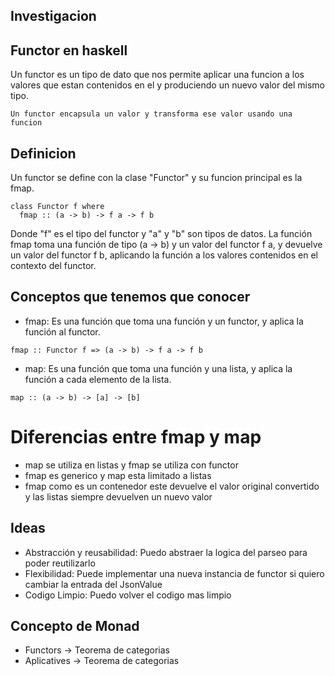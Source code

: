 ## Investigacion
## Functor en haskell

Un functor es un tipo de dato que nos permite aplicar una funcion a los valores que estan contenidos en el y produciendo un nuevo valor del mismo tipo.
```
Un functor encapsula un valor y transforma ese valor usando una funcion
```
## Definicion
Un functor se define con la clase "Functor" y su funcion principal es la fmap. 
```
class Functor f where
  fmap :: (a -> b) -> f a -> f b
```
Donde "f" es el tipo del functor y "a" y "b" son tipos de datos. La función fmap toma una función de tipo (a -> b) y un valor del functor f a, y devuelve un valor del functor f b, aplicando la función a los valores contenidos en el contexto del functor.
## Conceptos que tenemos que conocer
- fmap: Es una función que toma una función y un functor, y aplica la función al functor.
```
fmap :: Functor f => (a -> b) -> f a -> f b
```
- map: Es una función que toma una función y una lista, y aplica la función a cada elemento de la lista.
```
map :: (a -> b) -> [a] -> [b]
```
# Diferencias entre fmap y map

- map se utiliza en listas y fmap se utiliza con functor
- fmap es generico y map esta limitado a listas 
- fmap como es un contenedor este devuelve el valor original convertido y las listas siempre devuelven un nuevo valor

##  Ideas

- Abstracción y reusabilidad: Puedo abstraer la logica del parseo para poder reutilizarlo 
- Flexibilidad: Puede implementar una nueva instancia de functor si quiero cambiar la entrada del JsonValue 
- Codigo  Limpio: Puedo volver el codigo mas limpio

## Concepto de Monad
- Functors ->  Teorema de categorias
- Aplicatives -> Teorema de categorias